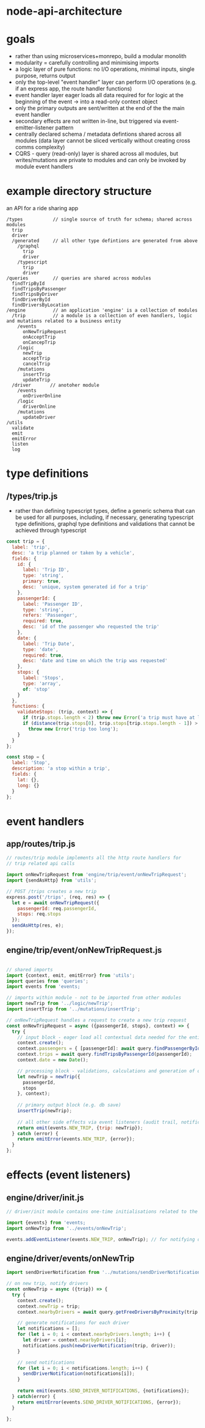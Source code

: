 # node-api-architecture

# goals

- rather than using microservices+monrepo, build a modular monolith
- modularity = carefully controlling and minimising imports
- a logic layer of pure functions: no I/O operations, minimal inputs, single purpose, returns output
- only the top-level "event handler" layer can perform I/O operations (e.g. if an express app, the route handler functions)
- event handler layer eager loads all data required for for logic at the beginning of the event -> into a read-only context object
- only the primary outputs are sent/written at the end of the the main event handler
- secondary effects are not written in-line, but triggered via event-emitter-listener pattern
- centrally declared schema / metadata defintions shared across all modules (data layer cannot be sliced vertically without creating cross comms complexity)
- CQRS - query (read-only) layer is shared across all modules, but writes/mutations are private to modules and can only be invoked by module event handlers

# example directory structure

an API for a ride sharing app

```
/types           // single source of truth for schema; shared across modules
  trip           
  driver
  /generated     // all other type defintions are generated from above
    /graphql
      trip
      driver
    /typescript
      trip
      driver
/queries         // queries are shared across modules
  findTripById
  findTripsByPassenger
  findTripsByDriver  
  findDriverById
  findDriversByLocation
/engine          // an application 'engine' is a collection of modules
  /trip          // a module is a collection of even handlers, logic and mutations related to a business entity
    /events
      onNewTripRequest
      onAcceptTrip
      onCancepTrip
    /logic
      newTrip
      acceptTrip
      cancelTrip
    /mutations
      insertTrip
      updateTrip
  /driver       // anotoher module
    /events
      onDriverOnline
    /logic
      driverOnline
    /mutations
      updateDriver
/utils
  validate
  emit
  emitError
  listen
  log
```

# type definitions

## /types/trip.js
- rather than defining typescript types, define a generic schema that can be used for all purposes, including, if necessary, generating typescript type definitions, graphql type definitions and validations that cannot be achieved through typescript

```javascript
const trip = {
  label: 'trip',
  desc: 'a trip planned or taken by a vehicle',
  fields: {
    id: {
      label: 'Trip ID',
      type: 'string',
      primary: true,
      desc: 'unique, system generated id for a trip'
    },
    passengerId: {
      label: 'Passenger ID',
      type: 'string',
      refers: 'Passenger',
      required: true,
      desc: 'id of the passenger who requested the trip'
    },
    date: {
      label: 'Trip Date',
      type: 'date',
      required: true,
      desc: 'date and time on which the trip was requested'
    },
    stops: {
      label: 'Stops',
      type: 'array',
      of: 'stop'
    }
  },
  functions: {
    validateStops: (trip, context) => {
      if (trip.stops.length < 2) throw new Error('a trip must have at least a start and a destination');
      if (distance(trip.stops[0], trip.stops[trip.stops.length - 1]) > context.configs.maxTripDistance)
        throw new Error('trip too long');
    }
  }
};

const stop = {
  label: 'Stop',
  description: 'a stop within a trip',
  fields: {
    lat: {},
    long: {}
  }
};
```

# event handlers

## app/routes/trip.js
```javascript
// routes/trip module implements all the http route handlers for 
// trip related api calls

import onNewTripRequest from 'engine/trip/event/onNewTripRequest';
import {sendAsHttp} from 'utils';

// POST /trips creates a new trip
express.post('/trips', (req, res) => {
  let e = await onNewTripRequest({
    passengerId: req.passengerId,
    stops: req.stops
  });
  sendAsHttp(res, e);
});
```

## engine/trip/event/onNewTripRequest.js

```javascript

// shared imports
import {context, emit, emitError} from 'utils';
import queries from 'queries';
import events from 'events;

// imports within module - not to be imported from other modules
import newTrip from '../logic/newTrip';
import insertTrip from '../mutations/insertTrip';

// onNewTripRequest handles a request to create a new trip request
const onNewTripRequest = async ({passengerId, stops}, context) => {
  try {
    // input block - eager load all contextual data needed for the entire lifetime of the event
    context.create();
    context.passengers = { [passengerId]: await query.findPassengerById(passengerId) };
    context.trips = await query.findTripsByPassengerId(passengerId);
    context.date = new Date();

    // processing block - validations, calculations and generation of object(s) to be saved to db
    let newTrip = newTrip({
      passengerId,
      stops
    }, context);
    
    // primary output block (e.g. db save)
    insertTrip(newTrip);
    
    // all other side effects via event listeners (audit trail, notifications, updates to other entities)
    return emit(events.NEW_TRIP, {trip: newTrip}); 
  } catch (error) {
    return emitError(events.NEW_TRIP, {error}); 
  }
};
```

# effects (event listeners)

## engine/driver/init.js

```javascript
// driver/init module contains one-time initialisations related to the driver module

import {events} from 'events;
import onNewTrip from '../events/onNewTrip';

events.addEventListener(events.NEW_TRIP, onNewTrip); // for notifying drivers of new trip request
```

## engine/driver/events/onNewTrip

```javascript
import sendDriverNotification from '../mutations/sendDriverNotification';

// on new trip, notify drivers
const onNewTrip = async ({trip}) => {
  try {
    context.create();
    context.newTrip = trip;
    context.nearbyDrivers = await query.getFreeDriversByProximity(trip.stops[0]);

    // generate notifications for each driver
    let notifications = [];
    for (let i = 0; i < context.nearbyDrivers.length; i++) {
      let driver = context.nearbyDrivers[i];
      notifications.push(newDriverNotification(trip, driver));
    }

    // send notifications
    for (let i = 0; i < notifications.length; i++) {
      sendDriverNotification(notifications[i]);
    }
    
    return emit(events.SEND_DRIVER_NOTIFICATIONS, {notifications});
  } catch(error) {
    return emitError(events.SEND_DRIVER_NOTIFICATIONS, {error});
  }
  
};
```
